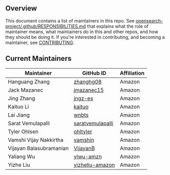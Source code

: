 ## Overview

This document contains a list of maintainers in this repo. See [opensearch-project/.github/RESPONSIBILITIES.md](https://github.com/opensearch-project/.github/blob/main/RESPONSIBILITIES.md#maintainer-responsibilities) that explains what the role of maintainer means, what maintainers do in this and other repos, and how they should be doing it. If you're interested in contributing, and becoming a maintainer, see [CONTRIBUTING](CONTRIBUTING.md).

## Current Maintainers

| Maintainer              | GitHub ID                                               | Affiliation |
| ----------------------- | ------------------------------------------------------- | ----------- |
| Hanguang Zhang          | [zhanghg08](https://github.com/zhanghg08)               | Amazon      |
| Jack Mazanec            | [jmazanec15](https://github.com/jmazanec15)             | Amazon      |
| Jing Zhang              | [jngz-es](https://github.com/jngz-es)                   | Amazon      |
| Kaituo Li               | [kaituo](https://github.com/kaituo)                     | Amazon      |
| Lai Jiang               | [wnbts](https://github.com/wnbts)                       | Amazon      |
| Sarat Vemulapalli       | [saratvemulapalli](https://github.com/saratvemulapalli) | Amazon      |
| Tyler Ohlsen            | [ohltyler](https://github.com/ohltyler)                 | Amazon      |
| Vamshi Vijay Nakkirtha  | [vamshin](https://github.com/vamshin)                   | Amazon      |
| Vijayan Balasubramanian | [VijayanB](https://github.com/VijayanB)                 | Amazon      |
| Yaliang Wu              | [ylwu-amzn](https://github.com/ylwu-amzn)               | Amazon      |
| Yizhe Liu               | [yizheliu-amazon](https://github.com/yizheliu-amazon)   | Amazon      |
